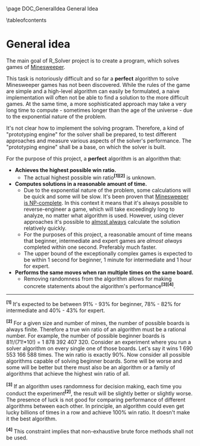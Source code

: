 \page DOC_GeneralIdea General Idea

\tableofcontents

# General idea

The main goal of R_Solver project is to create a program, which solves games of [Minesweeper](https://en.wikipedia.org/wiki/Minesweeper_(video_game)).

This task is notoriously difficult and so far a **perfect** algorithm to solve Minesweeper games has not been discovered. While the rules of the game are simple and a high-level algorithm can easily be formulated, a naive implementation will often not be able to find a solution to the more difficult games. At the same time, a more sophisticated approach may take a very long time to compute - sometimes longer than the age of the universe - due to the exponential nature of the problem.

It's not clear how to implement the solving program. Therefore, a kind of "prototyping engine" for the solver shall be prepared, to test different approaches and measure various aspects of the solver's performance. The "prototyping engine" shall be a base, on which the solver is built.

For the purpose of this project, a **perfect** algorithm is an algorithm that:
- **Achieves the highest possible win ratio.**
    - The actual highest possible win ratio<sup>**[1]**</sup><sup>**[2]**</sup> is unknown.
- **Computes solutions in a reasonable amount of time.**
    - Due to the exponential nature of the problem, some calculations will be quick and some will be slow. It's been proven that [Minesweeper is NP-complete](https://www.minesweeper.info/articles/MinesweeperIsNPComplete.pdf). In this context it means that it's always possible to reverse-engineer a game, which will take exceedingly long to analyze, no matter what algorithm is used. However, using clever approaches it's possible to [almost always](https://en.wikipedia.org/wiki/Almost_surely) calculate the solution relatively quickly.
    - For the purposes of this project, a reasonable amount of time means that beginner, intermediate and expert games are _almost always_ completed within one second. Preferably much faster.
    - The upper bound of the exceptionally complex games is expected to be within 1 second for beginner, 1 minute for intermediate and 1 hour for expert.
- **Performs the same moves when ran multiple times on the same board.**
    - Removing randomness from the algorithm allows for making concrete statements about the algorithm's performance<sup>**[3]**</sup><sup>**[4]**</sup>.

---
<sup>**[1]**</sup> It's expected to be between 91% - 93% for beginner, 78% - 82% for intermediate and 40% - 43% for expert.

<sup>**[2]**</sup> For a given size and number of mines, the number of possible boards is always finite. Therefore a true win ratio of an algorithm must be a rational number. For example, the number of possible beginner boards is 81!/(71!*10!) = 1 878 392 407 320. Consider an experiment where you run a solver algorithm on every single one of those boards. Let's say it wins 1 690 553 166 588 times. The win ratio is exactly 90%. Now consider all possible algorithms capable of solving beginner boards. Some will be worse and some will be better but there must also be an algorithm or a family of algorithms that achieve the highest win ratio of all.

<sup>**[3]**</sup> If an algorithm uses randomness for decision making, each time you conduct the experiment<sup>**[2]**</sup>, the result will be slightly better or slightly worse. The presence of luck is not good for comparing performance of different algorithms between each other. In principle, an algorithm could even get lucky billions of times in a row and achieve 100% win ratio. It doesn't make it the best algorithm.

<sup>**[4]**</sup> This constraint implies that non-exhaustive brute force methods shall not be used.
